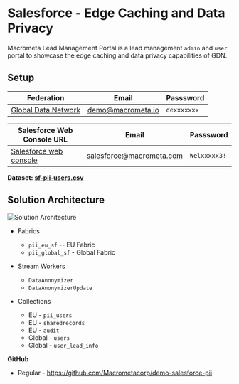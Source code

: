 # Salesforce - Edge Caching and Data Privacy

Macrometa Lead Management Portal is a lead management `admin` and `user` portal to showcase the edge caching and data privacy capabilities of GDN.


## Setup

| **Federation**                                        | **Email**                              | **Passsword** |
| ----------------------------------------------------- | -------------------------------------- | ------------- |
| [Global Data Network](https://gdn.paas.macrometa.io/) | demo@macrometa.io | `dexxxxxxx`    |

| **Salesforce Web Console URL**                                        | **Email**                              | **Passsword** |
| ----------------------------------------------------- | -------------------------------------- | ------------- |
| [Salesforce web console](https://macrometa-dev-ed.lightning.force.com/) | salesforce@macrometa.com | `Welxxxxx3!`    |


**Dataset: [sf-pii-users.csv](../demos/datasets/sf-pii-users.csv)**


## Solution Architecture

<img title="Solution Architecture" alt="Solution Architecture" src="../images/sf-pii-architecture.png">

* Fabrics
    * `pii_eu_sf` -- EU Fabric
    * `pii_global_sf` - Global Fabric

* Stream Workers
    * `DataAnonymizer`
    * `DataAnonymizerUpdate`

* Collections
    * EU - `pii_users`
    * EU - `sharedrecords`
    * EU - `audit`
    * Global - `users`
    * Global - `user_lead_info`

**GitHub**

* Regular - https://github.com/Macrometacorp/demo-salesforce-pii
